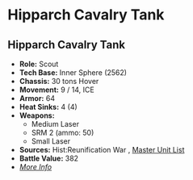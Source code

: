 # Hipparch Cavalry Tank 

## Hipparch Cavalry Tank 

- **Role:** Scout 
- **Tech Base:** Inner Sphere (2562) 
- **Chassis:** 30 tons Hover 
- **Movement:** 9 / 14, ICE 
- **Armor:** 64 
- **Heat Sinks:** 4 (4) 
- **Weapons:** 
  - Medium Laser 
  - SRM 2 (ammo: 50) 
  - Small Laser 
- **Sources:** Hist:Reunification War , [Master Unit List](http://masterunitlist.info/Unit/Details/4324) 
- **Battle Value:** 382 
- [*More Info*](hipparch_cavalry_tank/hipparch_cavalry_tank.md) 


